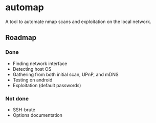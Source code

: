 # automap
A tool to automate nmap scans and exploitation on the local network.

## Roadmap

### Done
- Finding network interface
- Detecting host OS
- Gathering from both initial scan, UPnP, and mDNS
- Testing on android
- Exploitation (default passwords)

### Not done
- SSH-brute
- Options documentation
